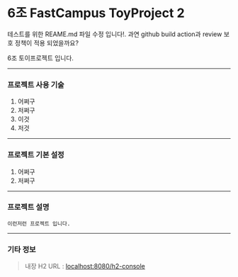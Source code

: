  6조 FastCampus ToyProject 2
=======================

테스트를 위한 REAME.md 파일 수정 입니다!.
과연 github build action과 review 보호 정책이 적용 되었을까요? 


6조 토이프로젝트 입니다.

- - -

### 프로젝트 사용 기술

1. 어쩌구
2. 저쩌구
3. 이것
4. 저것

- - -

### 프로젝트 기본 설정

1. 어쩌구
2. 저쩌구

- - -

### 프로젝트 설명

`이런저런 프로젝트 입니다.`

- - -

### 기타 정보
> 내장 H2 URL : [localhost:8080/h2-console](http://localhost:8080/h2-console)













